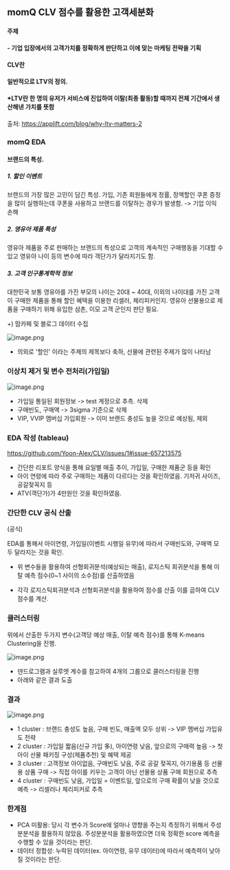 ## momQ CLV 점수를 활용한 고객세분화

#### 주제

__- 기업 입장에서의 고객가치를 정확하게 판단하고 이에 맞는 마케팅 전략을 기획__

#### CLV란

__일반적으로 LTV의 정의.__
#### *LTV란 한 명의 유저가 서비스에 진입하여 이탈(최종 활동)할 때까지 전체 기간에서 생산해낸 가치를 뜻함
출처: https://applift.com/blog/why-ltv-matters-2

### momQ EDA 

#### __브랜드의 특성.__
##### 1. 할인 이벤트
브랜드의 가장 많은 고민이 담긴 특성. 
가입, 기존 회원들에게 정률, 정액할인 쿠폰 증정을 많이 실행하는데 
쿠폰을 사용하고 브랜드를 이탈하는 경우가 발생함. -> 기업 이익 손해
##### 2. 영유아 제품 특성
영유아 제품을 주로 판매하는 브랜드의 특성으로 고객의 계속적인 구매행동을
기대할 수 있고 영유아 나이 등의 변수에 따라 객단가가 달라지기도 함. 
##### 3. 고객 인구통계학적 정보
대한민국 보통 영유아를 가진 부모의 나이는 20대 ~ 40대, 이외의 나이대를 가진 고객이 
구매한 제품을 통해 할인 혜택을 이용한 리셀러, 체리피커인지. 영유아 선물용으로
제품을 구매하기 위해 유입한 삼촌, 이모 고객 군인지 판단 필요. 

+) 맘카페 및 블로그 데이터 수집

![image.png](attachment:image.png)

- 의외로 '할인' 이라는 주제의 제목보다 축하, 선물에 관련된 주제가 많이 나타남

### 이상치 제거 및 변수 전처리(가입일)

![image.png](attachment:image.png)
- 가입일 통일된 회원정보 -> test 계정으로 추측. 삭제
- 구매빈도, 구매액 -> 3sigma 기준으로 삭제
- VIP, VVIP 멤버십 가입회원 -> 이미 브랜드 충성도 높을 것으로 예상됨, 제외
### EDA 작성 (tableau) 

https://github.com/Yoon-Alex/CLV/issues/1#issue-657213575

- 간단한 리포트 양식을 통해 요일별 매출 추이, 가입일, 구매한 제품군 등을 확인
- 아이 연령에 따라 주로 구매하는 제품이 다르다는 것을 확인하였음. 기저귀 사이즈, 공갈젖꼭지 등 
- ATV(객단가)가 4만원인 것을 확인하였음.

### 간단한 CLV 공식 산출

(공식)

EDA를 통해서 아이연령, 가입일(이벤트 시행일 유무)에 따라서 구매빈도와, 구매액 모두 달라지는 것을 확인. 

- 위 변수들을 활용하여 선형회귀분석(예상되는 매출), 로지스틱 회귀분석을 통해 이탈 예측 점수(0~1 사이의 소수점)를 산출하였음

- 각각 로지스틱회귀분석과 선형회귀분석을 활용하여 점수를 산출
이를 곱하여 CLV 점수를 계산. 


### 클러스터링

위에서 산출한 두가지 변수(고객당 예상 매출, 이탈 예측 점수)를 통해 K-means Clustering을 진행.

![image.png](attachment:image.png)

- 덴드로그램과 실루엣 계수를 참고하여 4개의 그룹으로 클러스터링을 진행
- 아래와 같은 결과 도출

### 결과

![image.png](attachment:image.png)

* 1 cluster : 브랜드 충성도 높음, 구매 빈도, 매출액 모두 상위 -> VIP 멤버십 가입유도 전략 
* 2 cluster : 가입일 짧음(신규 가입 多), 아이연령 낮음, 앞으로의 구매력 높음 -> 첫 아이 선물 패키징 구성(제품추천) 및 혜택 제공
* 3 cluster : 고객정보 아이없음, 구매빈도 낮음, 주로 공갈 젖꼭지, 아기용품 등 선물용 상품 구매 -> 직접 아이를 키우는 고객이 아닌 선물용 상품 구매 회원으로 추측 
* 4 cluster : 구매빈도 낮음, 가입일 = 이벤트일, 앞으로의 구매 확률이 낮을 것으로 예측 -> 리셀러나 체리피커로 추측 

### 한계점

* PCA 미활용: 당시 각 변수가 Score에 얼마나 영향을 주는지 측정하기 위해서 주성분분석을 활용하지 않았음. 주성분분석을 활용하였으면 더욱 정확한 score 예측을 수행할 수 있을 것이라는 판단. 
* 데이터 정합성: 누락된 데이터(ex. 아이연령, 유무 데이터)에 따라서 예측력이 낮아질 것이라는 판단. 


```python

```
